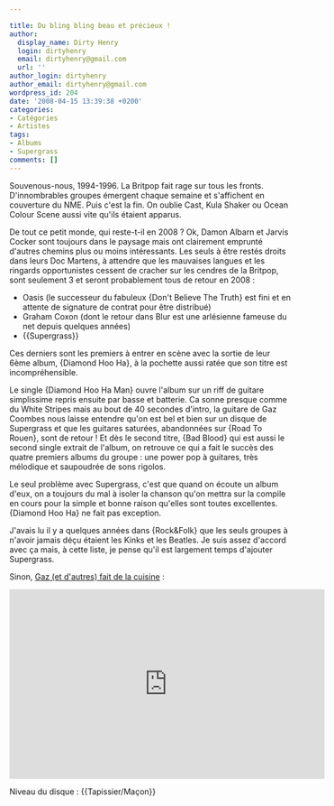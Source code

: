 ```yaml
---

title: Du bling bling beau et précieux !
author:
  display_name: Dirty Henry
  login: dirtyhenry
  email: dirtyhenry@gmail.com
  url: ''
author_login: dirtyhenry
author_email: dirtyhenry@gmail.com
wordpress_id: 204
date: '2008-04-15 13:39:38 +0200'
categories:
- Catégories
- Artistes
tags:
- Albums
- Supergrass
comments: []
---
```

Souvenous-nous, 1994-1996. La Britpop fait rage sur tous les fronts. D'innombrables groupes émergent chaque semaine et s'affichent en couverture du NME. Puis c'est la fin. On oublie Cast, Kula Shaker ou Ocean Colour Scene aussi vite qu'ils étaient apparus.

De tout ce petit monde, qui reste-t-il en 2008 ? Ok, Damon Albarn et Jarvis Cocker sont toujours dans le paysage mais ont clairement emprunté d'autres chemins plus ou moins intéressants. Les seuls à être restés droits dans leurs Doc Martens, à attendre que les mauvaises langues et les ringards opportunistes cessent de cracher sur les cendres de la Britpop, sont seulement 3 et seront probablement tous de retour en 2008 :
<ul>
	<li>Oasis (le successeur du fabuleux {Don't Believe The Truth} est fini et en attente de signature de contrat pour être distribué)</li>
	<li>Graham Coxon (dont le retour dans Blur est une arlésienne fameuse du net depuis quelques années)</li>
	<li>{{Supergrass}}</li>
</ul>
Ces derniers sont les premiers à entrer en scène avec la sortie de leur 6ème album, {Diamond Hoo Ha}, à la pochette aussi ratée que son titre est incompréhensible.

Le single {Diamond Hoo Ha Man} ouvre l'album sur un riff de guitare simplissime repris ensuite par basse et batterie. Ca sonne presque comme du White Stripes mais au bout de 40 secondes d'intro, la guitare de Gaz Coombes nous laisse entendre qu'on est bel et bien sur un disque de Supergrass et que les guitares saturées, abandonnées sur {Road To Rouen}, sont de retour ! Et dès le second titre, {Bad Blood} qui est aussi le second single extrait de l'album, on retrouve ce qui a fait le succès des quatre premiers albums du groupe : une power pop à guitares, très mélodique et saupoudrée de sons rigolos.

Le seul problème avec Supergrass, c'est que quand on écoute un album d'eux, on a toujours du mal à isoler la chanson qu'on mettra sur la compile en cours pour la simple et bonne raison qu'elles sont toutes excellentes. {Diamond Hoo Ha} ne fait pas exception.

J'avais lu il y a quelques années dans {Rock&Folk} que les seuls groupes à n'avoir jamais déçu étaient les Kinks et les Beatles. Je suis assez d'accord avec ça mais, à cette liste, je pense qu'il est largement temps d'ajouter Supergrass.

Sinon, <a href="http://cookingwithrockstars.com/artist/supergrass-gaz-coombes" title="Cooking with rock stars avec Gaz Coombes de Supergrass">Gaz (et d'autres) fait de la cuisine</a> : 

<iframe src="http://blip.tv/play/AZjKKwI.x?p=1" width="560" height="336" frameborder="0" allowfullscreen></iframe>

<embed type="application/x-shockwave-flash" src="http://a.blip.tv/api.swf#AZjKKwI" style="display:none"></embed>

Niveau du disque : {{Tapissier/Maçon}}
